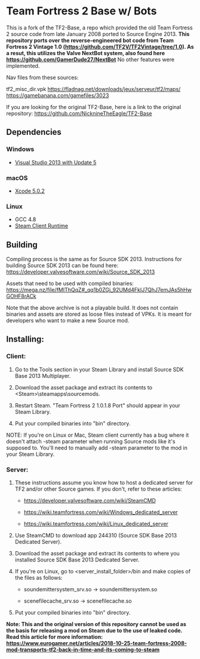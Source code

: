 Team Fortress 2 Base w/ Bots
=====

This is a fork of the TF2-Base, a repo which provided the old Team Fortress 2 source code from late January 2008 ported to Source Engine 2013.
**This repository ports over the reverse-engineered bot code from Team Fortress 2 Vintage 1.0 (https://github.com/TF2V/TF2Vintage/tree/1.0). As a resut, this utilizes the Valve NextBot system, also found here https://github.com/GamerDude27/NextBot** No other features were implemented.

Nav files from these sources:

tf2_misc_dir.vpk
https://fladnag.net/downloads/jeux/serveur/tf2/maps/
https://gamebanana.com/gamefiles/3023

If you are looking for the original TF2-Base, here is a link to the original repository: https://github.com/NicknineTheEagle/TF2-Base

## Dependencies

### Windows
* [Visual Studio 2013 with Update 5](https://visualstudio.microsoft.com/vs/older-downloads/)

### macOS
* [Xcode 5.0.2](https://developer.apple.com/downloads/more)

### Linux
* GCC 4.8
* [Steam Client Runtime](http://media.steampowered.com/client/runtime/steam-runtime-sdk_latest.tar.xz)

## Building

Compiling process is the same as for Source SDK 2013. Instructions for building Source SDK 2013 can be found here: https://developer.valvesoftware.com/wiki/Source_SDK_2013

Assets that need to be used with compiled binaries: https://mega.nz/file/fMIThQqZ#_qq1b0ZGj_92UMd4FkIJ7QhJ7emJAs5hHwGOHF8rACk

Note that the above archive is not a playable build. It does not contain binaries and assets are stored as loose files instead of VPKs. It is meant for developers who want to make a new Source mod.

## Installing:

### Client:

1. Go to the Tools section in your Steam Library and install Source SDK Base 2013 Multiplayer. 

2. Download the asset package and extract its contents to \<Steam>\steamapps\sourcemods.

3. Restart Steam. "Team Fortress 2 1.0.1.8 Port" should appear in your Steam Library.

4. Put your compiled binaries into "bin" directory.

NOTE: If you're on Linux or Mac, Steam client currently has a bug where it doesn't attach -steam parameter when running Source mods like it's supposed to. You'll need to manually add -steam parameter to the mod in your Steam Library.

### Server:

1. These instructions assume you know how to host a dedicated server for TF2 and/or other Source games. If you don't, refer to these articles:

   * https://developer.valvesoftware.com/wiki/SteamCMD
   
   * https://wiki.teamfortress.com/wiki/Windows_dedicated_server 
   
   * https://wiki.teamfortress.com/wiki/Linux_dedicated_server 

2. Use SteamCMD to download app 244310 (Source SDK Base 2013 Dedicated Server).

3. Download the asset package and extract its contents to where you installed Source SDK Base 2013 Dedicated Server.

4. If you're on Linux, go to \<server_install_folder>/bin and make copies of the files as follows:

   * soundemittersystem_srv.so -> soundemittersystem.so

   * scenefilecache_srv.so -> scenefilecache.so
   
5. Put your compiled binaries into "bin" directory.

**Note: This and the original version of this repository cannot be used as the basis for releasing a mod on Steam due to the use of leaked code. Read this article for more information: https://www.eurogamer.net/articles/2018-10-25-team-fortress-2008-mod-transports-tf2-back-in-time-and-its-coming-to-steam**
